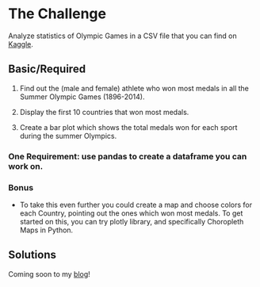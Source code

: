 # The Challenge

Analyze statistics of Olympic Games in a CSV file that you can find on [Kaggle](https://www.kaggle.com/the-guardian/olympic-games).

## Basic/Required

1. Find out the (male and female) athlete who won most medals in all the Summer Olympic Games (1896-2014).

2. Display the first 10 countries that won most medals.

3. Create a bar plot which shows the total medals won for each sport during the summer Olympics.

### <b>One Requirement:</b> use pandas to create a dataframe you can work on.

### Bonus

- To take this even further you could create a map and choose colors for each Country, pointing out the ones which won most medals. To get started on this, you can try plotly library, and specifically Choropleth Maps in Python.

## Solutions
Coming soon to my [blog](https://www.dcribb19.wordpress.com)!